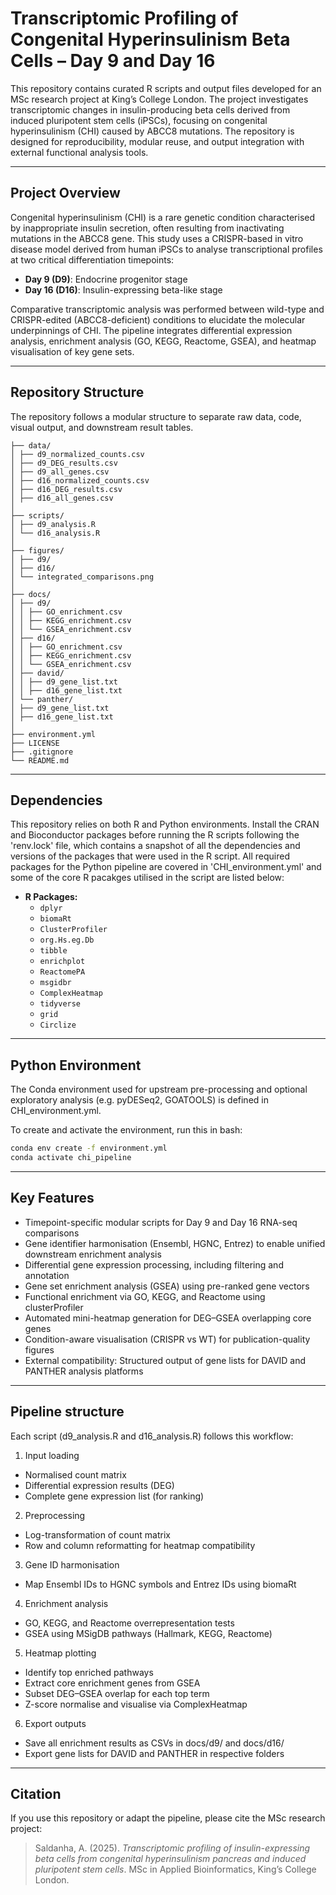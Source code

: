 # Transcriptomic Profiling of Congenital Hyperinsulinism Beta Cells – Day 9 and Day 16

This repository contains curated R scripts and output files developed for an MSc research project at King’s College London. The project investigates transcriptomic changes in insulin-producing beta cells derived from induced pluripotent stem cells (iPSCs), focusing on congenital hyperinsulinism (CHI) caused by ABCC8 mutations. The repository is designed for reproducibility, modular reuse, and output integration with external functional analysis tools.

---

## Project Overview

Congenital hyperinsulinism (CHI) is a rare genetic condition characterised by inappropriate insulin secretion, often resulting from inactivating mutations in the ABCC8 gene. This study uses a CRISPR-based in vitro disease model derived from human iPSCs to analyse transcriptional profiles at two critical differentiation timepoints:

- **Day 9 (D9)**: Endocrine progenitor stage
- **Day 16 (D16)**: Insulin-expressing beta-like stage

Comparative transcriptomic analysis was performed between wild-type and CRISPR-edited (ABCC8-deficient) conditions to elucidate the molecular underpinnings of CHI. The pipeline integrates differential expression analysis, enrichment analysis (GO, KEGG, Reactome, GSEA), and heatmap visualisation of key gene sets.

---

## Repository Structure

The repository follows a modular structure to separate raw data, code, visual output, and downstream result tables.

```
├── data/
│ ├── d9_normalized_counts.csv
│ ├── d9_DEG_results.csv
│ ├── d9_all_genes.csv
│ ├── d16_normalized_counts.csv
│ ├── d16_DEG_results.csv
│ ├── d16_all_genes.csv
│
├── scripts/
│ ├── d9_analysis.R
│ └── d16_analysis.R
│
├── figures/
│ ├── d9/
│ ├── d16/
│ └── integrated_comparisons.png
│
├── docs/
│ ├── d9/
│ │ ├── GO_enrichment.csv
│ │ ├── KEGG_enrichment.csv
│ │ └── GSEA_enrichment.csv
│ ├── d16/
│ │ ├── GO_enrichment.csv
│ │ ├── KEGG_enrichment.csv
│ │ └── GSEA_enrichment.csv
│ ├── david/
│ │ ├── d9_gene_list.txt
│ │ ├── d16_gene_list.txt
│ └── panther/
│ ├── d9_gene_list.txt
│ ├── d16_gene_list.txt
│
├── environment.yml
├── LICENSE
├── .gitignore
└── README.md
```

---

## Dependencies

This repository relies on both R and Python environments. Install the CRAN and Bioconductor packages before running the R scripts following the 'renv.lock' file, which contains a snapshot of all the dependencies and versions of the packages that were used in the R script. All required packages for the Python pipeline are covered in 'CHI_environment.yml' and some of the core R pacakges utilised in the script are listed below:

- **R Packages:**
  - `dplyr`
  - `biomaRt`
  - `ClusterProfiler`
  - `org.Hs.eg.Db`
  - `tibble`
  - `enrichplot`
  - `ReactomePA`
  - `msgidbr`
  - `ComplexHeatmap`
  - `tidyverse`
  - `grid`
  - `Circlize`


---

## Python Environment
The Conda environment used for upstream pre-processing and optional exploratory analysis (e.g. pyDESeq2, GOATOOLS) is defined in CHI_environment.yml.

To create and activate the environment, run this in bash:

```bash
conda env create -f environment.yml
conda activate chi_pipeline
```

---

## Key Features
- Timepoint-specific modular scripts for Day 9 and Day 16 RNA-seq comparisons
- Gene identifier harmonisation (Ensembl, HGNC, Entrez) to enable unified downstream enrichment analysis
- Differential gene expression processing, including filtering and annotation
- Gene set enrichment analysis (GSEA) using pre-ranked gene vectors
- Functional enrichment via GO, KEGG, and Reactome using clusterProfiler
- Automated mini-heatmap generation for DEG–GSEA overlapping core genes
- Condition-aware visualisation (CRISPR vs WT) for publication-quality figures
- External compatibility: Structured output of gene lists for DAVID and PANTHER analysis platforms

---

## Pipeline structure

Each script (d9_analysis.R and d16_analysis.R) follows this workflow:

1. Input loading
  - Normalised count matrix
  - Differential expression results (DEG)
  - Complete gene expression list (for ranking)
2. Preprocessing
  - Log-transformation of count matrix
  - Row and column reformatting for heatmap compatibility
3. Gene ID harmonisation
  - Map Ensembl IDs to HGNC symbols and Entrez IDs using biomaRt
4. Enrichment analysis
  - GO, KEGG, and Reactome overrepresentation tests
  - GSEA using MSigDB pathways (Hallmark, KEGG, Reactome)
5. Heatmap plotting
  - Identify top enriched pathways
  - Extract core enrichment genes from GSEA
  - Subset DEG–GSEA overlap for each top term
  - Z-score normalise and visualise via ComplexHeatmap
6. Export outputs
  - Save all enrichment results as CSVs in docs/d9/ and docs/d16/
  - Export gene lists for DAVID and PANTHER in respective folders

---

## Citation
If you use this repository or adapt the pipeline, please cite the MSc research project:

> Saldanha, A. (2025). *Transcriptomic profiling of insulin-expressing beta cells from congenital hyperinsulinism pancreas and induced pluripotent stem cells*. MSc in Applied Bioinformatics, King’s College London.



